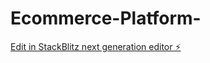 # Ecommerce-Platform-

[Edit in StackBlitz next generation editor ⚡️](https://stackblitz.com/~/github.com/manojkumartechie/Ecommerce-Platform-)
